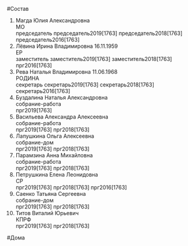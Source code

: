 #Состав  
1. Магда Юлия Александровна  
    МО  
    председатель председатель2019[1763] председатель2018[1763] председатель2016[1763]  
2. Лёвина Ирина Владимировна 16.11.1959  
    ЕР  
    заместитель заместитель2019[1763] заместитель2018[1763] прг2016[1763]  
3. Рева Наталья Владимировна 11.06.1968  
    РОДИНА  
    секретарь секретарь2019[1763] секретарь2018[1763] секретарь2016[1763]  
4. Буздалина Наталья Александровна  
    собрание-работа  
    прг2019[1763]  
5. Васильева Александра Алексеевна  
    собрание-работа  
    прг2019[1763] прг2018[1763]  
6. Лапушкина Ольга Алексеевна  
    собрание-дом  
    прг2019[1763] прг2018[1763]  
7. Парамзина Анна Михайловна  
    собрание-работа  
    прг2019[1763] прг2018[1763]  
8. Петрушкина Елена Леонидовна  
    СР  
    прг2019[1763] прг2018[1763] прг2016[1763]  
9. Саенко Татьяна Сергеевна  
    собрание-дом  
    прг2019[1763] прг2018[1763]  
10. Титов Виталий Юрьевич  
    КПРФ  
    прг2019[1763] прг2018[1763]  
  
#Дома  
